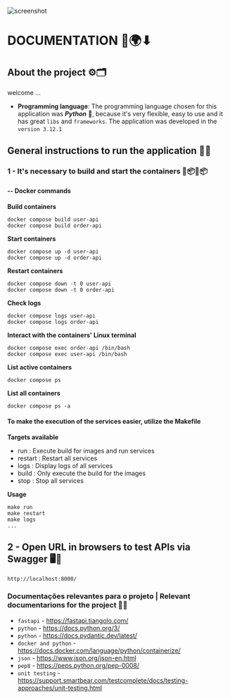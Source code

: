 ![screenshot](system-design-overview.jpg "Application")

# DOCUMENTATION 🔎🌍⬇ 

## About the project ⚙️🗂

welcome ...

- **Programming language**: The programming language chosen for this application was ***Python*** 🐍, because it's very flexible, easy to use and it has great `libs` and `frameworks`. The application was developed in the `version 3.12.1`

## General instructions to run the application 🔎📖

### 1 - It's necessary to build and start the containers 🐋📦🐋📦

#### -- Docker commands 

**Build containers**
```
docker compose build user-api
docker compose build order-api
```

**Start containers**
```
docker compose up -d user-api
docker compose up -d order-api
```

**Restart containers**
```
docker compose down -t 0 user-api
docker compose down -t 0 order-api
```

**Check logs**
```
docker compose logs user-api
docker compose logs order-api
```

**Interact with the containers' Linux terminal**
```
docker compose exec order-api /bin/bash
docker compose exec user-api /bin/bash
```

**List active containers**
```
docker compose ps
```

**List all containers**
```
docker compose ps -a
```


#### To make the execution of the services easier, utilize the Makefile

**Targets available**
- run : Execute build for images and run services
- restart : Restart all services
- logs : Display logs of all services 
- build : Only execute the build for the images
- stop : Stop all services

**Usage**
```
make run
make restart
make logs
...
```

## 2 - Open URL in browsers to test APIs via Swagger 🖥️🛜

```
http://localhost:8000/
```

### Documentações relevantes para o projeto | Relevant documentarions for the project 🔎🌐

- `fastapi`  -  https://fastapi.tiangolo.com/
- `python`  -  https://docs.python.org/3/
- `python`  -  https://docs.pydantic.dev/latest/
- `docker and python`  -  https://docs.docker.com/language/python/containerize/
- `json`  -  https://www.json.org/json-en.html
- `pep8`  -  https://peps.python.org/pep-0008/
- `unit testing`  -  https://support.smartbear.com/testcomplete/docs/testing-approaches/unit-testing.html